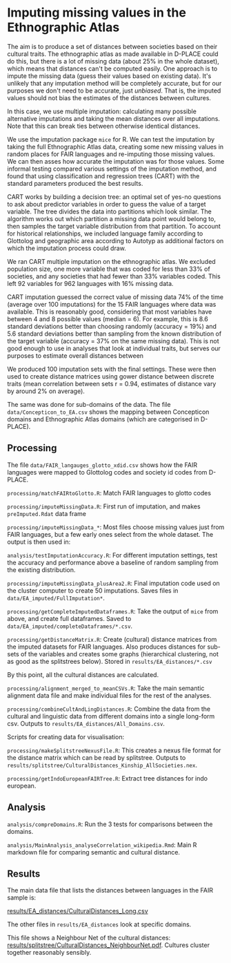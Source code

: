 # Imputing missing values in the Ethnographic Atlas

The aim is to produce a set of distances between societies based on their cultural traits.  The ethnographic atlas as made available in D-PLACE could do this, but there is a lot of missing data (about 25% in the whole dataset), which means that distances can't be computed easily.  One approach is to impute the missing data (guess their values based on existing data).  It's unlikely that any imputation method will be completely accurate, but for our purposes we don't need to be accurate, just *unbiased*.  That is, the imputed values should not bias the estimates of the distances between cultures.

In this case, we use multiple imputation: calculating many possible alternative imputations and taking the mean distances over all imputations.  Note that this can break ties between otherwise identical distances.

We use the imputation package `mice` for R.  We can test the imputation by taking the full Ethnographic Atlas data, creating some new missing values in random places for FAIR languages and re-imputing those missing values.  We can then asses how accurate the imputation was for those values.  Some informal testing compared various settings of the imputation method, and found that using classification and regression trees (CART) with the standard parameters produced the best results. 

CART works by building a decision tree: an optimal set of yes-no questions to ask about predictor variables in order to guess the value of a target variable.  The tree divides the data into partitions which look similar.  The algorithm works out which partition a missing data point would belong to, then samples the target variable distribution from that partition.  To account for historical relationships, we included language family according to Glottolog and geographic area according to Autotyp as additional factors on which the imputation process could draw.

We ran CART multiple imputation on the ethnographic atlas.  We excluded population size, one more variable that was coded for less than 33% of societies, and any societies that had fewer than 33% variables coded.  This left 92 variables for 962 languages with 16% missing data.

CART imputation guessed the correct value of missing data 74% of the time (average over 100 imputations) for the 15 FAIR languages where data was available.  This is reasonably good, considering that most variables have between 4 and 8 possible values (median = 6).  For example, this is 8.6 standard deviations better than choosing randomly (accuracy = 19%) and 5.6 standard deviations better than sampling from the known distribution of the target variable (accuracy = 37% on the same missing data).  This is not good enough to use in analyses that look at individual traits, but serves our purposes to estimate overall distances between 

We produced 100 imputation sets with the final settings.  These were then used to create distance matrices using gower distance between discrete traits (mean correlation between sets r = 0.94, estimates of distance vary by around 2% on average).

The same was done for sub-domains of the data.  The file `data/Concepticon_to_EA.csv` shows the mapping between Concepticon domains and Ethnographic Atlas domains (which are categorised in D-PLACE).

## Processing

The file `data/FAIR_langauges_glotto_xdid.csv` shows how the FAIR languages were mapped to Glottolog codes and society id codes from D-PLACE.

`processing/matchFAIRtoGlotto.R`: Match FAIR languages to glotto codes

`processing/imputeMissingData.R`: First run of imputation, and makes `preImputed.Rdat` data frame

`processing/imputeMissingData_*`: Most files choose missing values just from FAIR languages, but a few early ones select from the whole dataset.  The output is then used in:

`analysis/testImputationAccuracy.R`:  For different imputation settings, test the accuracy and performance above a baseline of random sampling from the existing distribution.

`processing/imputeMissingData_plusArea2.R`: Final imputation code used on the cluster computer to create 50 imputations.  Saves files in `data/EA_imputed/FullImputation*`.

`processing/getCompleteImputedDataframes.R`: Take the output of `mice` from above, and create full dataframes.  Saved to `data/EA_imputed/completeDataframes/*.csv`.

`processing/getDistanceMatrix.R`:  Create (cultural) distance matrices from the imputed datasets for FAIR languages.  Also produces distances for sub-sets of the variables and creates some graphs (hierarchical clustering, not as good as the splitstrees below).  Stored in `results/EA_distances/*.csv`

By this point, all the cultural distances are calculated.

`processing/alignment_merged_to_meanCSVs.R`: Take the main semantic alignment data file and make individual files for the rest of the analyses.


`processing/combineCultAndLingDistances.R`: Combine the data from the cultural and linguistic data from different domains into a single long-form csv.  Outputs to `results/EA_distances/All_Domains.csv`.

Scripts for creating data for visualisation:

`processing/makeSplitstreeNexusFile.R`:  This creates a nexus file format for the distance matrix which can be read by splitstree.  Outputs to `results/splitstree/CulturalDistances_Kinship_AllSocieties.nex`.

`processing/getIndoEuropeanFAIRTree.R`:  Extract tree distances for indo european.


## Analysis

`analysis/compreDomains.R`: Run the 3 tests for comparisons between the domains.

`analysis/MainAnalysis_analyseCorrelation_wikipedia.Rmd`: Main R markdown file for comparing semantic and cultural distance.


## Results

The main data file that lists the distances between languages in the FAIR sample is: 

[results/EA_distances/CulturalDistances_Long.csv](https://github.com/seannyD/ImputeEACulturalDifferences/blob/master/results/EA_distances/CulturalDistances_Long.csv)

The other files in `results/EA_distances` look at specific domains.

This file shows a Neighbour Net of the cultural distances:
[results/splitstree/CulturalDistances_NeighbourNet.pdf](https://github.com/seannyD/ImputeEACulturalDifferences/blob/master/results/splitstree/CulturalDistances_NeighbourNet.pdf).  Cultures cluster together reasonably sensibly.